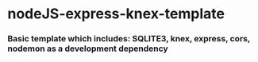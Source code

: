 # nodeJS-express-knex-template

### Basic template which includes: SQLITE3, knex, express, cors, nodemon as a development dependency
